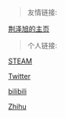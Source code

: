 > 友情链接:

[荆泽旭的主页](https://jingzexu.top)



> 个人链接:

[STEAM](https://steamcommunity.com/id/HuaJiZyy/)

[Twitter](https://twitter.com/HuaJiZyy)

[bilibili](https://space.bilibili.com/363122611)

[Zhihu](https://www.zhihu.com/people/zyy-50-79)

